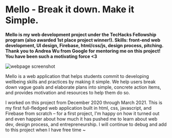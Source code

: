 # Mello - Break it down. Make it Simple.
**Mello is my web development project under the TecHacks Fellowship program (also awarded 1st place project winner!). Skills: front-end web development, UI design, Firebase, html/css/js, design process, pitching. 
Thank you to Andrea Wu from Google for mentoring me on this project! You have been such a motivating force <3**

![webpage screenshot](https://github.com/larinachen/Mello-Web-Application/blob/master/mello%20cover%20pic.png?raw=true)

Mello is a web application that helps students commit to developing wellbeing skills and practices by making it simple. 
We help users break down vague goals and elaborate plans into simple, concrete action items, and provides motivation and resources to help them do so.

I worked on this project from December 2020 through March 2021. This is my first full-fledged web application built in html, css, javascript, and Firebase from scratch – 
for a first project, I'm happy on how it turned out and even happier about how much it has pushed me to learn about web dev, design process, and entrepreneurship.
I will continue to debug and add to this project when I have free time ~


